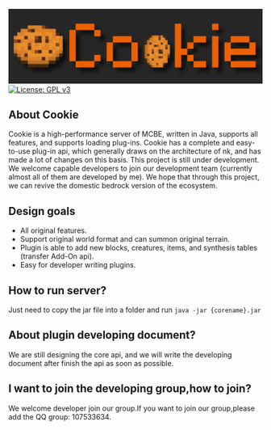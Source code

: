 ![Cookie](.github/images/cookie-logo.png)
[![License: GPL v3](https://img.shields.io/badge/License-GPL_v3-blue.svg)](LICENSE)

About Cookie
----

Cookie is a high-performance server of MCBE, written in Java, supports all features, and supports loading plug-ins. Cookie has a complete and easy-to-use plug-in api, which generally draws on the architecture of nk, and has made a lot of changes on this basis. This project is still under development. We welcome capable developers to join our development team (currently almost all of them are developed by me). We hope that through this project, we can revive the domestic bedrock version of the ecosystem.

Design goals
---
* All original features.
* Support original world format and can summon original terrain.
* Plugin is able to add new blocks, creatures, items, and synthesis tables (transfer Add-On api).
* Easy for developer writing plugins.

How to run server?
---
Just need to copy the jar file into a folder and run `java -jar {corename}.jar`

About plugin developing document?
---
We are still designing the core api, and we will write the developing document after finish the api as soon as possible.

I want to join the developing group,how to join?
---
We welcome developer join our group.If you want to join our group,please add the QQ group: 107533634.
